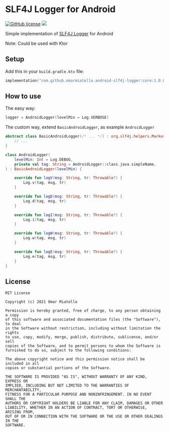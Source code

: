 # SLF4J Logger for Android

[![GitHub license](https://img.shields.io/github/license/omarmiatello/android-slf4j-logger)](LICENSE)
[![](https://img.shields.io/maven-central/v/com.github.omarmiatello.android-slf4j-logger/core)](https://search.maven.org/search?q=g:com.github.omarmiatello.android-slf4j-logger)

Simple implementation of [SLF4J Logger](http://slf4j.org/manual.html) for Android

Note: Could be used with Ktor

## Setup

Add this in your `build.gradle.ktx` file:
```kotlin
implementation("com.github.omarmiatello.android-slf4j-logger:core:1.0.0")
```

## How to use

The easy way:

```kotlin
logger = AndroidLogger(levelMin = Log.VERBOSE)
```

The custom way, extend `BasicAndroidLogger`, as example `AndroidLogger`

```kotlin
abstract class BasicAndroidLogger(/* ... */) : org.slf4j.helpers.MarkerIgnoringBase() {
    // ...
}

class AndroidLogger(
    levelMin: Int = Log.DEBUG,
    private val tag: String = AndroidLogger::class.java.simpleName,
) : BasicAndroidLogger(levelMin) {

    override fun logV(msg: String, tr: Throwable?) {
        Log.v(tag, msg, tr)
    }

    override fun logD(msg: String, tr: Throwable?) {
        Log.d(tag, msg, tr)
    }

    override fun logI(msg: String, tr: Throwable?) {
        Log.i(tag, msg, tr)
    }

    override fun logW(msg: String, tr: Throwable?) {
        Log.w(tag, msg, tr)
    }

    override fun logE(msg: String, tr: Throwable?) {
        Log.e(tag, msg, tr)
    }
}
```

## License

```
MIT License

Copyright (c) 2021 Omar Miatello

Permission is hereby granted, free of charge, to any person obtaining a copy
of this software and associated documentation files (the "Software"), to deal
in the Software without restriction, including without limitation the rights
to use, copy, modify, merge, publish, distribute, sublicense, and/or sell
copies of the Software, and to permit persons to whom the Software is
furnished to do so, subject to the following conditions:

The above copyright notice and this permission notice shall be included in all
copies or substantial portions of the Software.

THE SOFTWARE IS PROVIDED "AS IS", WITHOUT WARRANTY OF ANY KIND, EXPRESS OR
IMPLIED, INCLUDING BUT NOT LIMITED TO THE WARRANTIES OF MERCHANTABILITY,
FITNESS FOR A PARTICULAR PURPOSE AND NONINFRINGEMENT. IN NO EVENT SHALL THE
AUTHORS OR COPYRIGHT HOLDERS BE LIABLE FOR ANY CLAIM, DAMAGES OR OTHER
LIABILITY, WHETHER IN AN ACTION OF CONTRACT, TORT OR OTHERWISE, ARISING FROM,
OUT OF OR IN CONNECTION WITH THE SOFTWARE OR THE USE OR OTHER DEALINGS IN THE
SOFTWARE.
```
